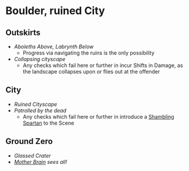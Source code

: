 # Boulder, ruined City

## Outskirts
* *Aboleths Above, Labrynth Below*
  * Progress via navigating the ruins is the only possibility
* *Collapsing cityscape*
    * Any checks which fail here or further in incur Shifts in Damage, as the landscape collapses upon or flies out at the offender

## City
* *Ruined Cityscape*
* *Patrolled by the dead*
	* Any checks which fail here or further in introduce a [Shambling Spartan](../../Characters/ShamblingSpartan) to the Scene

## Ground Zero
* *Glassed Crater*
* *[Mother Brain](../../Characters/MotherBrain) sees all!*
